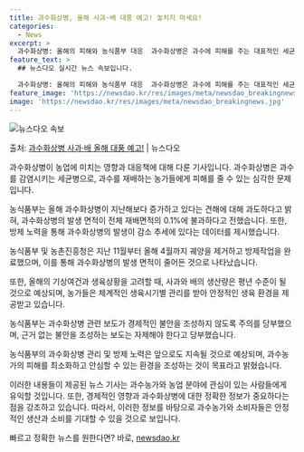 ```yaml
---
title: 과수화상병, 올해 사과·배 대풍 예고! 놓치지 마세요!
categories:
  - News
excerpt: >
  과수화상병: 올해의 피해와 농식품부 대응  과수화상병은 과수에 피해를 주는 대표적인 세균 감염병으로, 올해도…
feature_text: >
  ## 뉴스다오 실시간 뉴스 속보입니다.

  과수화상병: 올해의 피해와 농식품부 대응  과수화상병은 과수에 피해를 주는 대표적인 세균 감염병으로, 올해도…
feature_image: 'https://newsdao.kr/res/images/meta/newsdao_breakingnews.jpg'
image: 'https://newsdao.kr/res/images/meta/newsdao_breakingnews.jpg'
---
```


![뉴스다오 속보](https://newsdao.kr/res/images/meta/newsdao_breakingnews.jpg)

<p>출처: <a href="https://newsdao.kr/4244" rel="dofollow">과수화상병 사과·배 올해 대풍 예고!</a> | 뉴스다오</p>

과수화상병이 농업에 미치는 영향과 대응책에 대해 다룬 기사입니다. 과수화상병은 과수를 감염시키는 세균병으로, 과수를 재배하는 농가들에게 피해를 줄 수 있는 심각한 문제입니다. 

농식품부는 올해 과수화상병이 지난해보다 증가하고 있다는 견해에 대해 과도하다고 밝혀, 과수화상병의 발생 면적이 전체 재배면적의 0.1%에 불과하다고 전했습니다. 또한, 방제 노력을 통해 과수화상병의 발생이 감소 추세에 있다는 데이터를 제시했습니다.

농식품부 및 농촌진흥청은 지난 11월부터 올해 4월까지 궤양을 제거하고 방제작업을 완료했으며, 이를 통해 과수화상병의 발생 면적이 줄어든 것으로 나타났습니다.

또한, 올해의 기상여건과 생육상황을 고려할 때, 사과와 배의 생산량은 평년 수준이 될 것으로 예상되며, 농가들은 체계적인 생육시기별 관리를 받아 안정적인 생육 환경을 제공받고 있습니다.

농식품부는 과수화상병 관련 보도가 경제적인 불안을 조성하지 않도록 주의를 당부했으며, 근거 없는 불안을 조성하는 보도는 자제해야 한다고 당부했습니다. 

농식품부의 과수화상병 관리 및 방제 노력은 앞으로도 지속될 것으로 예상되며, 과수농가의 피해를 최소화하고 안심할 수 있는 환경을 조성하는 것이 목표라고 밝혔습니다.

이러한 내용들이 제공된 뉴스 기사는 과수농가와 농업 분야에 관심이 있는 사람들에게 유익할 것입니다. 또한, 경제적인 영향과 과수화상병에 대한 정확한 정보가 중요하다는 점을 강조하고 있습니다. 따라서, 이러한 정보를 바탕으로 과수농가와 소비자들은 안정적인 생산과 소비를 기대할 수 있을 것으로 보입니다. 

빠르고 정확한 뉴스를 원한다면? 바로, <a href="https://newsdao.kr" rel="dofollow">newsdao.kr</a>


